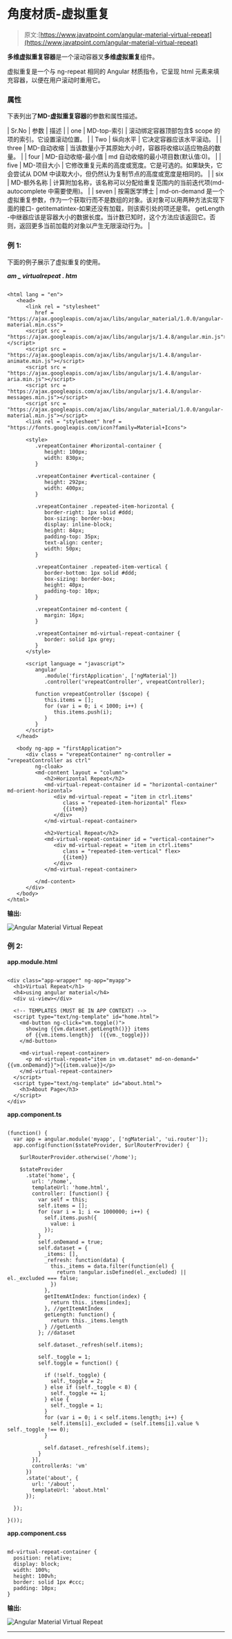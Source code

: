 # 角度材质-虚拟重复

> 原文:[https://www.javatpoint.com/angular-material-virtual-repeat](https://www.javatpoint.com/angular-material-virtual-repeat)

**多维虚拟重复容器**是一个滚动容器叉**多维虚拟重复**组件。

虚拟重复是一个与 ng-repeat 相同的 Angular 材质指令，它呈现 html 元素来填充容器，以便在用户滚动时重用它。

### 属性

下表列出了**MD-虚拟重复容器**的参数和属性描述。

| Sr.No | 参数 | 描述 |
| one | MD-top-索引 | 滚动绑定容器顶部包含$ scope 的项的索引。它设置滚动位置。 |
| Two | 纵向水平 | 它决定容器应该水平滚动。 |
| three | MD-自动收缩 | 当该数量小于其原始大小时，容器将收缩以适应物品的数量。 |
| four | MD-自动收缩-最小值 | md 自动收缩的最小项目数(默认值:0)。 |
| five | MD-项目大小 | 它修改重复元素的高度或宽度。它是可选的。如果缺失，它会尝试从 DOM 中读取大小，但仍然认为复制节点的高度或宽度是相同的。 |
| six | MD-额外名称 | 计算附加名称，该名称可以分配给重复范围内的当前迭代项(md-autocomplete 中需要使用)。 |
| seven | 按需医学博士 | md-on-demand 是一个虚拟重复参数，作为一个获取行而不是数组的对象。该对象可以用两种方法实现下面的接口-
getitematintex-如果还没有加载，则该索引处的项还是零。
getLength -中继器应该是容器大小的数据长度。当计数已知时，这个方法应该返回它。否则，返回更多当前加载的对象以产生无限滚动行为。 |

### 例 1:

下面的例子展示了虚拟重复的使用。

***am _ virtualrepeat . htm***

```

<html lang = "en">
   <head>
      <link rel = "stylesheet"
         href = "https://ajax.googleapis.com/ajax/libs/angular_material/1.0.0/angular-material.min.css">
      <script src = "https://ajax.googleapis.com/ajax/libs/angularjs/1.4.8/angular.min.js"></script>
      <script src = "https://ajax.googleapis.com/ajax/libs/angularjs/1.4.8/angular-animate.min.js"></script>
      <script src = "https://ajax.googleapis.com/ajax/libs/angularjs/1.4.8/angular-aria.min.js"></script>
      <script src = "https://ajax.googleapis.com/ajax/libs/angularjs/1.4.8/angular-messages.min.js"></script>
      <script src = "https://ajax.googleapis.com/ajax/libs/angular_material/1.0.0/angular-material.min.js"></script>
      <link rel = "stylesheet" href = "https://fonts.googleapis.com/icon?family=Material+Icons">

      <style>
         .vrepeatContainer #horizontal-container {
            height: 100px;
            width: 830px; 
         }

         .vrepeatContainer #vertical-container {
            height: 292px;
            width: 400px; 
         }

         .vrepeatContainer .repeated-item-horizontal {
            border-right: 1px solid #ddd;
            box-sizing: border-box;
            display: inline-block;
            height: 84px;
            padding-top: 35px;
            text-align: center;
            width: 50px; 
         }

         .vrepeatContainer .repeated-item-vertical {
            border-bottom: 1px solid #ddd;
            box-sizing: border-box;
            height: 40px;
            padding-top: 10px;
         }

         .vrepeatContainer md-content {
            margin: 16px; 
         }

         .vrepeatContainer md-virtual-repeat-container {
            border: solid 1px grey; 
         }	  
      </style>

      <script language = "javascript">
         angular
            .module('firstApplication', ['ngMaterial'])
            .controller('vrepeatController', vrepeatController);

         function vrepeatController ($scope) { 
            this.items = [];
            for (var i = 0; i < 1000; i++) {
               this.items.push(i);
            }
         }	  
      </script>      
   </head>

   <body ng-app = "firstApplication"> 
      <div class = "vrepeatContainer" ng-controller = "vrepeatController as ctrl"
         ng-cloak>
         <md-content layout = "column">
            <h2>Horizontal Repeat</h2>
            <md-virtual-repeat-container id = "horizontal-container" md-orient-horizontal>
               <div md-virtual-repeat = "item in ctrl.items"
                  class = "repeated-item-horizontal" flex>
                  {{item}}
               </div>
            </md-virtual-repeat-container>

            <h2>Vertical Repeat</h2>
            <md-virtual-repeat-container id = "vertical-container">
               <div md-virtual-repeat = "item in ctrl.items"
                  class = "repeated-item-vertical" flex>
                  {{item}}
               </div>
            </md-virtual-repeat-container>

         </md-content>
      </div>
   </body>
</html>

```

**输出:**

![Angular Material Virtual Repeat](../Images/e0490279e82dd43a4cbb510efabbad24.png)

### 例 2:

**app.module.html**

```

<div class="app-wrapper" ng-app="myapp">
  <h1>Virtual Repeat</h1>
  <h4>using angular material</h4>
  <div ui-view></div>

  <!-- TEMPLATES (MUST BE IN APP CONTEXT) -->
  <script type="text/ng-template" id="home.html">
    <md-button ng-click="vm.toggle()">
      showing {{vm.dataset.getLength()}} items
      of {{vm.items.length}}  ({{vm._toggle}})
    </md-button>

    <md-virtual-repeat-container>
      <p md-virtual-repeat="item in vm.dataset" md-on-demand="{{vm.onDemand}}">{{item.value}}</p>
    </md-virtual-repeat-container>
  </script>
  <script type="text/ng-template" id="about.html">
    <h3>About Page</h3>
  </script>
</div>

```

**app.component.ts**

```

(function() {
  var app = angular.module('myapp', ['ngMaterial', 'ui.router']);
  app.config(function($stateProvider, $urlRouterProvider) {

    $urlRouterProvider.otherwise('/home');

    $stateProvider
      .state('home', {
        url: '/home',
        templateUrl: 'home.html',
        controller: [function() {
          var self = this;
          self.items = [];
          for (var i = 1; i <= 1000000; i++) {
            self.items.push({
              value: i
            });
          }
          self.onDemand = true;
          self.dataset = {
            _items: [],
            _refresh: function(data) {
              this._items = data.filter(function(el) {
                return !angular.isDefined(el._excluded) || el._excluded === false;
              })
            },
            getItemAtIndex: function(index) {
              return this._items[index];
            }, //getItemAtIndex
            getLength: function() {
              return this._items.length
            } //getLenth
          }; //dataset

          self.dataset._refresh(self.items);

          self._toggle = 1;
          self.toggle = function() {

            if (!self._toggle) {
              self._toggle = 2;
            } else if (self._toggle < 8) {
              self._toggle += 1;
            } else {
              self._toggle = 1;
            }
            for (var i = 0; i < self.items.length; i++) {
              self.items[i]._excluded = (self.items[i].value % self._toggle !== 0);
            }

            self.dataset._refresh(self.items);
          }
        }],
        controllerAs: 'vm'
      })
      .state('about', {
        url: '/about',
        templateUrl: 'about.html'
      });

  });

}());

```

**app.component.css**

```

md-virtual-repeat-container {
  position: relative;
  display: block;
  width: 100%;
  height: 100vh;
  border: solid 1px #ccc;
  padding: 10px;
}

```

**输出:**

![Angular Material Virtual Repeat](../Images/836f598550820f4784b24fe382283b89.png)

* * *